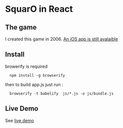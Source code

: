 
# SquarO in React

## The game

I created this game in 2006. [An iOS app is still avalaible](https://itunes.apple.com/fr/app/casse-tete-addictif-le-squaro/id342115573?mt=8)

## Install

browerify is required 

      npm install -g browserify

then to build app.js just run :

      browserify -t babelify  js/*.js -o js/bundle.js
      
## Live Demo
      
See [live demo](http://marclebel.github.io/squaro/)
